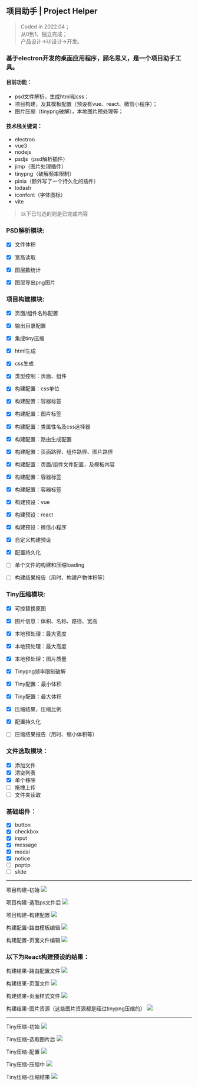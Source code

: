 ## 项目助手 | Project Helper
> Coded in 2022.04；\
> 从0到1，独立完成；\
> 产品设计->UI设计->开发。

### 基于electron开发的桌面应用程序，顾名思义，是一个项目助手工具。

#### 目前功能：
* psd文件解析，生成html和css；
* 项目构建，及其模板配置（预设有vue、react、微信小程序）；
* 图片压缩（tinypng破解），本地图片预处理等；

#### 技术栈关键词：
* electron
* vue3
* nodejs
* psdjs（psd解析插件）
* jimp（图片处理插件）
* tinypng（破解频率限制）
* pinia（额外写了一个持久化的插件）
* lodash
* iconfont（字体图标）
* vite

> 以下已勾选的则是已完成内容

### PSD解析模块:
- [x] 文件体积
- [x] 宽高读取
- [x] 图层数统计
- [x] 图层导出png图片


### 项目构建模块:
- [x] 页面/组件名称配置
- [x] 输出目录配置
- [x] 集成tiny压缩
- [x] html生成
- [x] css生成
- [x] 类型控制：页面、组件
- [x] 构建配置：css单位
- [x] 构建配置：容器标签
- [x] 构建配置：图片标签
- [x] 构建配置：类属性名及css选择器
- [x] 构建配置：路由生成配置
- [x] 构建配置：页面路径、组件路径、图片路径
- [x] 构建配置：页面/组件文件配置，及模板内容
- [x] 构建配置：容器标签
- [x] 构建配置：容器标签
- [x] 构建预设：vue
- [x] 构建预设：react
- [x] 构建预设：微信小程序
- [x] 自定义构建预设
- [x] 配置持久化
- [ ] 单个文件的构建和压缩loading
- [ ] 构建结果报告（用时、构建产物体积等）


### Tiny压缩模块:
- [x] 可控替换原图
- [x] 图片信息：体积、名称、路径、宽高
- [x] 本地预处理：最大宽度
- [x] 本地预处理：最大高度
- [x] 本地预处理：图片质量
- [x] Tinypng频率限制破解
- [x] Tiny配置：最小体积
- [x] Tiny配置：最大体积
- [x] 压缩结果，压缩比例
- [x] 配置持久化
- [ ] 压缩结果报告（用时、缩小体积等）


### 文件选取模块：
- [x] 添加文件
- [x] 清空列表
- [x] 单个移除
- [ ] 拖拽上传
- [ ] 文件夹读取

### 基础组件：
- [x] button
- [x] checkbox
- [x] input
- [x] message
- [x] modal
- [x] notice
- [ ] poptip
- [ ] slide

---

项目构建-初始
![](doc-img/1.png)

项目构建-选取ps文件后
![](doc-img/2.png)

项目构建-构建配置
![](doc-img/3.png)

构建配置-路由模板编辑
![](doc-img/4.png)

构建配置-页面文件编辑
![](doc-img/5.png)

### 以下为React构建预设的结果：

构建结果-路由配置文件
![](doc-img/11.png)

构建结果-页面文件
![](doc-img/12.png)

构建结果-页面样式文件
![](doc-img/13.png)

构建结果-图片资源（这些图片资源都是经过tinypng压缩的）
![](doc-img/14.png)

--- 

Tiny压缩-初始
![](doc-img/6.png)

Tiny压缩-选取图片后
![](doc-img/7.png)

Tiny压缩-配置
![](doc-img/8.png)

Tiny压缩-压缩中
![](doc-img/9.png)

Tiny压缩-压缩结果
![](doc-img/10.png)







